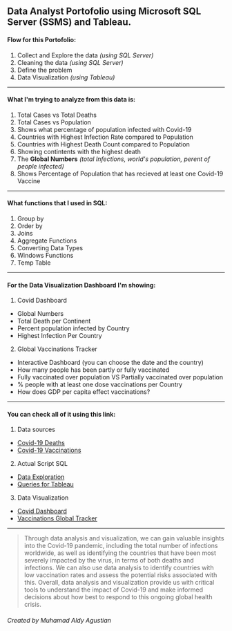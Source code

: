 ## Data Analyst Portofolio using Microsoft SQL Server (SSMS) and Tableau.


#### Flow for this Portofolio:
1. Collect and Explore the data *(using SQL Server)*
2. Cleaning the data *(using SQL Server)*
3. Define the problem 
4. Data Visualization *(using Tableau)*

---

#### What I'm trying to analyze from this data is:
1. Total Cases vs Total Deaths
2. Total Cases vs Population
3. Shows what percentage of population infected with Covid-19
4. Countries with Highest Infection Rate compared to Population
5. Countries with Highest Death Count compared to Population
6. Showing contintents with the highest death
7. The **Global Numbers** *(total Infections, world's population, perent of people infected)* 
8. Shows Percentage of Population that has recieved at least one Covid-19 Vaccine

---

#### What functions that I used in SQL:
1. Group by
2. Order by
3. Joins
4. Aggregate Functions
5. Converting Data Types
6. Windows Functions
7. Temp Table

---

#### For the Data Visualization Dashboard I'm showing:
1. Covid Dashboard
- Global Numbers
- Total Death per Continent
- Percent population infected by Country
- Highest Infection Per Country
2. Global Vaccinations Tracker
- Interactive Dashboard (you can choose the date and the country)
- How many people has been partly or fully vaccinated
- Fully vaccinated over population VS Partially vaccinated over population
- % people with at least one dose vaccinations per Country
- How does GDP per capita effect vaccinations?

---

#### You can check all of it using this link:
1. Data sources
- [Covid-19 Deaths](../blob/main/CovidDeaths.xlsx)
- [Covid-19 Vaccinations](../blob/main/CovidVaccinations.xlsx)
2. Actual Script SQL
- [Data Exploration](../blob/main/DataExploration.sql)
- [Queries for Tableau](../blob/main/Queries%20used%20for%20Tableau%20Covid%20Dashboard.sql)
3. Data Visualization
- [Covid Dashboard](https://public.tableau.com/views/CovidDashboard_16793956346710/Dashboard2?:language=en-US&:display_count=n&:origin=viz_share_link "Covid Dashboard - Tableau Public")
- [Vaccinations Global Tracker](https://public.tableau.com/views/VaccinationsGlobalTracker/GlobalVaccineTracker?:language=en-US&:display_count=n&:origin=viz_share_link "Vaccinations Global Tracker - Tableau Public")

---

> Through data analysis and visualization, we can gain valuable insights into the Covid-19 pandemic, including the total number of infections worldwide, as well as identifying the countries that have been most severely impacted by the virus, in terms of both deaths and infections. We can also use data analysis to identify countries with low vaccination rates and assess the potential risks associated with this. Overall, data analysis and visualization provide us with critical tools to understand the impact of Covid-19 and make informed decisions about how best to respond to this ongoing global health crisis.


###### Created by Muhamad Aldy Agustian
